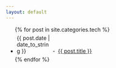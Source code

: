 ```yaml
---
layout: default
---
```


  <ul>
    {% for post in site.categories.tech %}
      <li style="margin:5px 5px 5px 5px;">
        <span style="width:90px;display:-moz-inline-box;display:inline-block;">{{ post.date | date_to_string }}</span>
        <span style="width:10px;display:-moz-inline-box;display:inline-block;">-</span>
        <a href="{{ post.url }}">{{ post.title }}</a>
      </li>
    {% endfor %}
  </ul>


